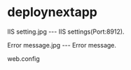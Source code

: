 # deploynextapp


IIS setting.jpg --- IIS settings(Port:8912). 

Error message.jpg --- Error message. 

web.config
